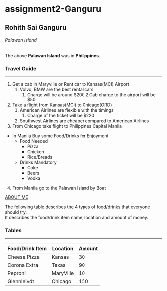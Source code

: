 # assignment2-Ganguru

## Rohith Sai Ganguru
###### Palawan Island

The above **Palawan Island** was in **Philippines**.

### Travel Guide

---

1. Get a cab in Maryville or Rent car to Kansas(MCI) Airport
    1. Volvo, BMW are the best rental cars
        1. Charge will be around $200
    2.Cab charge to the airport will be $50
2. Take a flight from Kansas(MCI) to Chicago(ORD)
    1. American Airlines are flexible with the timings
        1. Charge of the ticket will be $220
    2. Southwest Airlines are cheaper compared to American Airlines
3. From Chicago take flight to Philippines Capital Manila
* In Manila Buy some Food/Drinks for Enjoyment
    * Food Needed
        * Pizza
        * Chicken
        * Rice/Breads
    * Drinks Mandatory
        * Coke
        * Beers
        * Vodka
4. From Manila go to the Palawan Island by Boat

[ABOUT ME](AboutMe.md)

The following table describes the 4 types of food/drinks that everyone should try.<br>
It describes the food/drink item name, location and amount of money.

### Tables

---

| Food/Drink Item | Location | Amount |
|   ----------    |  -----   |   ---- | 
|   Cheese Pizza  |  Kansas  |    30  |
|   Corona Extra  |  Texas   |    90  |
|   Peproni       | MaryVille|    10  |
|   Glennleivdt   |  Chicago |   150  |





